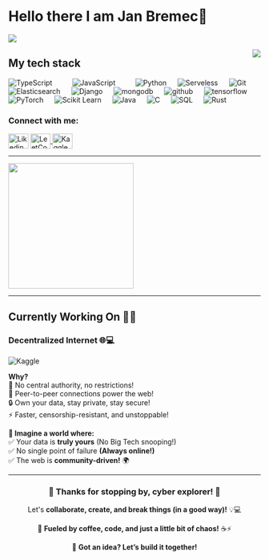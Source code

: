 # Hello there I am Jan Bremec👋

![](https://github.com/halfrost/halfrost/blob/master/icons/header_.png)


<p><img align="right" src="https://github.com/Adam-pw/Adam-pw/blob/main/animation_500_kxa883sd.gif"/></p>

## My tech stack

<p align="left"> 

  <a> 
    <img alt="TypeScript" src="https://img.shields.io/badge/-TypeScript-blue?logo=Typescript&logoColor=black">
  </a> 
  &emsp;
  &emsp;
  <a> 
     <img alt="JavaScript" src="https://img.shields.io/badge/JavaScript%20-%23F7DF1E.svg?logo=javascript&logoColor=black">
   </a>
  &emsp;
  &emsp;
   <a>
    <img alt="Python" src="https://img.shields.io/badge/Python%20-%2314354C.svg?logo=python&logoColor=white">
  </a>
  &emsp;
  <a>
    <img alt="Serveless" src="https://img.shields.io/badge/-Serverless-orange?logo=serverless&logoColor=white"/>
  </a>
  &emsp;
  <a>
    <img alt="Git" src="https://img.shields.io/badge/-git-red?logo=git&logoColor=white"/>
  </a>
  &emsp; 
  <a> 
    <img alt="Elasticsearch" src="https://img.shields.io/badge/-ElasticSearch-brightgreen?logo=elasticsearch&logoColor=white">
  </a> 
  &emsp;
  <a> 
    <img alt="Django" src="https://img.shields.io/badge/-Django-green?logo=django&Color=white">
  </a> 
  &emsp;
  <a> 
     <img alt="mongodb" src="https://img.shields.io/badge/-mongoDb-green?logo=mongodb&logoColor=white">
   </a>
  &emsp;
  <a> 
    <img alt="github" src="https://img.shields.io/badge/-GitHub-black?logo=github&logoColor=white">
  </a>
  &emsp;
   <a>
    <img alt="tensorflow" src="https://img.shields.io/badge/-tensorflow-orange?logo=tensorflow&logoColor=white">
  </a>
  &emsp;
    <a>
    <img alt="PyTorch" src="https://img.shields.io/badge/-PyTorch-EE4C2C?logo=pytorch&logoColor=white">
  </a>
  &emsp;
    <a>
    <img alt="Scikit Learn" src="https://img.shields.io/badge/-Scikit%20Learn-F7931E?logo=scikit-learn&logoColor=white">
  </a>
  &emsp;
    <a>
    <img alt="Java" src="https://img.shields.io/badge/-Java-blue?logo=java&logoColor=white">
  </a>
  &emsp;
  <a>
    <img alt="C" src="https://img.shields.io/badge/-C-00599C?logo=c&logoColor=white">
  </a>
  &emsp;
  <a>
    <img alt="SQL" src="https://img.shields.io/badge/-SQL-003B57?logo=postgresql&logoColor=white">
  </a>
  &emsp;
  <a>
    <img alt="Rust" src="https://img.shields.io/badge/-Rust-000000?logo=rust&logoColor=white">
  </a>
  
</p>


### Connect with me:
<p align="left">
  <a href="https://www.linkedin.com/in/jan-bremec/" target="blank"><img align="center"
      src="https://raw.githubusercontent.com/rahuldkjain/github-profile-readme-generator/master/src/images/icons/Social/linked-in-alt.svg"
      alt="Likedin" height="30" width="40" /></a>
  <a href="https://leetcode.com/_Jan_B_" target="blank">
    <img align="center" src="https://raw.githubusercontent.com/rahuldkjain/github-profile-readme-generator/master/src/images/icons/Social/leet-code.svg" alt="LeetCode" height="30" width="40" />
  </a>
    <a href="https://www.kaggle.com/janbremec" target="blank">
    <img align="center" src="https://www.kaggle.com/static/images/site-logo.svg" alt="Kaggle" height="30" width="40" />
  </a>

  -----
  
  <img src="https://github-readme-streak-stats.herokuapp.com/?user=JanBremec&theme=material-palenight" width="250"/>
</p>

-----


## Currently Working On 🚀✨ 
### Decentralized Internet 🌐💻

<p> <img src="https://www.aalpha.net/wp-content/uploads/2021/02/decentralized.gif" alt="Kaggle"/></p>



**Why?**     
🚫 No central authority, no restrictions!  
🔗 Peer-to-peer connections power the web!  
🔒 Own your data, stay private, stay secure!  
⚡ Faster, censorship-resistant, and unstoppable!  

**📡 Imagine a world where:**     
✅ Your data is **truly yours** (No Big Tech snooping!)  
✅ No single point of failure **(Always online!)**  
✅ The web is **community-driven!** 🌍  

---
<div align="center">

### 🚀 Thanks for stopping by, cyber explorer! 🦾  
Let's **collaborate, create, and break things (in a good way)!** 💡💻  

🔧 **Fueled by coffee, code, and just a little bit of chaos!** ☕⚡  

📩 **Got an idea? Let’s build it together!**  

</div>


